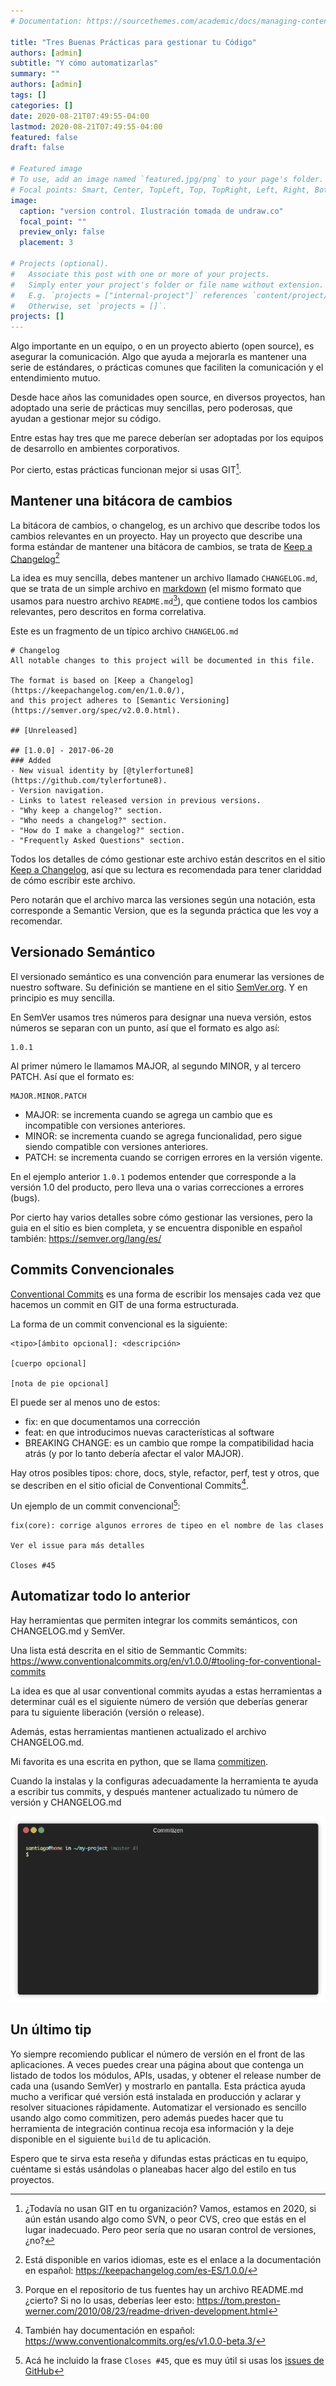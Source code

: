 ```yaml
---
# Documentation: https://sourcethemes.com/academic/docs/managing-content/

title: "Tres Buenas Prácticas para gestionar tu Código"
authors: [admin]
subtitle: "Y cómo automatizarlas"
summary: ""
authors: [admin]
tags: []
categories: []
date: 2020-08-21T07:49:55-04:00
lastmod: 2020-08-21T07:49:55-04:00
featured: false
draft: false

# Featured image
# To use, add an image named `featured.jpg/png` to your page's folder.
# Focal points: Smart, Center, TopLeft, Top, TopRight, Left, Right, BottomLeft, Bottom, BottomRight.
image:
  caption: "version control. Ilustración tomada de undraw.co"
  focal_point: ""
  preview_only: false
  placement: 3

# Projects (optional).
#   Associate this post with one or more of your projects.
#   Simply enter your project's folder or file name without extension.
#   E.g. `projects = ["internal-project"]` references `content/project/deep-learning/index.md`.
#   Otherwise, set `projects = []`.
projects: []
---
```


Algo importante en un equipo, o en un proyecto abierto (open source), es asegurar la comunicación. Algo que ayuda a mejorarla es mantener una serie de estándares, o prácticas comunes que faciliten la comunicación y el entendimiento mutuo.

Desde hace años las comunidades open source, en diversos proyectos, han adoptado una serie de prácticas muy sencillas, pero poderosas, que ayudan a gestionar mejor su código. 

Entre estas hay tres que me parece  deberían ser adoptadas por los equipos de desarrollo en ambientes corporativos.

Por cierto, estas prácticas funcionan mejor si usas GIT[^1].

## Mantener una bitácora de cambios

La bitácora de cambios, o changelog, es un archivo que describe todos los cambios relevantes en un proyecto.
Hay un proyecto que describe una forma estándar de mantener una bitácora de cambios, se trata de  [Keep a Changelog](https://keepachangelog.com/en/1.0.0/)[^2]

La idea es muy sencilla, debes mantener un archivo llamado `CHANGELOG.md`, que se trata de un simple archivo en 
[markdown](https://en.wikipedia.org/wiki/Markdown) (el mismo formato que usamos para nuestro archivo `README.md`[^3]),
que contiene todos los cambios relevantes, pero descritos en forma correlativa.

Este es un fragmento de un típico archivo `CHANGELOG.md`


    # Changelog
    All notable changes to this project will be documented in this file.

    The format is based on [Keep a Changelog](https://keepachangelog.com/en/1.0.0/),
    and this project adheres to [Semantic Versioning](https://semver.org/spec/v2.0.0.html).

    ## [Unreleased]

    ## [1.0.0] - 2017-06-20
    ### Added
    - New visual identity by [@tylerfortune8](https://github.com/tylerfortune8).
    - Version navigation.
    - Links to latest released version in previous versions.
    - "Why keep a changelog?" section.
    - "Who needs a changelog?" section.
    - "How do I make a changelog?" section.
    - "Frequently Asked Questions" section.

Todos los detalles de cómo gestionar este archivo están descritos en el sitio [Keep a Changelog](https://keepachangelog.com/en/1.0.0/), 
así que su lectura es recomendada para tener clariddad de cómo escribir este archivo.

Pero notarán que el archivo marca las versiones según una notación, esta corresponde a Semantic Version, que es la segunda
práctica que les voy a recomendar.

## Versionado Semántico

El versionado semántico es una convención para enumerar las versiones de nuestro software. 
Su definición se mantiene en el sitio [SemVer.org](https://semver.org). Y en principio es muy sencilla.

En SemVer usamos tres números para designar una nueva versión, estos números se separan con un punto, así que el formato es
algo así:

    1.0.1

Al primer número le llamamos MAJOR, al segundo MINOR, y al tercero PATCH. Así que el formato es:

    MAJOR.MINOR.PATCH

- MAJOR: se incrementa cuando se agrega un cambio que es incompatible con versiones anteriores.
- MINOR: se incrementa cuando se agrega funcionalidad, pero sigue siendo compatible con versiones anteriores.
- PATCH: se incrementa cuando se corrigen errores en la versión vigente.

En el ejemplo anterior `1.0.1` podemos entender que corresponde a la versión 1.0 del producto, pero lleva una o varias correcciones
a errores (bugs).

Por cierto hay varios detalles sobre cómo gestionar las versiones, pero la guia en el sitio es bien completa, y se encuentra 
disponible en español también: https://semver.org/lang/es/

## Commits Convencionales

[Conventional Commits](https://www.conventionalcommits.org/) es una forma de escribir los mensajes cada vez que hacemos un commit en GIT de una forma estructurada.

La forma de un commit convencional es la siguiente:

    <tipo>[ámbito opcional]: <descripción>

    [cuerpo opcional]

    [nota de pie opcional]


El <tipo> puede ser al menos uno de estos:

- fix: en que documentamos una corrección
- feat: en que introducimos nuevas características al software
- BREAKING CHANGE: es un cambio que rompe la compatibilidad hacia atrás (y por lo tanto debería afectar el valor MAJOR).


Hay otros posibles tipos: chore, docs, style, refactor, perf, test y otros, que se describen en el sitio oficial de Conventional Commits[^4].

Un ejemplo de un commit convencional[^5]:

    fix(core): corrige algunos errores de tipeo en el nombre de las clases

    Ver el issue para más detalles

    Closes #45



## Automatizar todo lo anterior

Hay herramientas que permiten integrar los commits semánticos, con CHANGELOG.md y SemVer.

Una lista está descrita en el sitio de Semmantic Commits: https://www.conventionalcommits.org/en/v1.0.0/#tooling-for-conventional-commits

La idea es que al usar conventional commits ayudas a estas herramientas a determinar cuál es el siguiente número de versión 
que deberías generar para tu siguiente liberación (versión o release).

Además, estas herramientas mantienen actualizado el archivo CHANGELOG.md.

Mi favorita es una escrita en python, que se llama [commitizen](https://github.com/commitizen-tools/commitizen).

Cuando la instalas y la configuras adecuadamente la herramienta te ayuda a escribir tus commits, y después mantener
actualizado tu número de versión y CHANGELOG.md

![](commitizen.gif)

## Un último tip

Yo siempre recomiendo publicar el número de versión en el front de las aplicaciones. 
A veces puedes crear una página about que contenga un listado de todos los módulos, APIs, usadas, y obtener
el release number de cada una (usando SemVer) y mostrarlo en pantalla.
Esta práctica ayuda mucho a verificar qué versión está instalada en producción y aclarar y resolver
situaciones rápidamente. 
Automatizar el versionado es sencillo usando algo como commitizen, pero además puedes hacer que tu
herramienta de integración continua recoja esa información y la deje disponible en el siguiente `build`
de tu aplicación.

Espero que te sirva esta reseña y difundas estas prácticas en tu equipo, cuéntame si estás usándolas o planeabas 
hacer algo del estilo en tus proyectos.


[^1]: ¿Todavía no usan GIT en tu organización? Vamos, estamos en 2020, si aún están usando algo como SVN, o peor CVS, creo que estás en el lugar inadecuado. Pero peor sería que no usaran control de versiones, ¿no?

[^2]: Está disponible en varios idiomas, este es el enlace a la documentación en español: https://keepachangelog.com/es-ES/1.0.0/

[^3]: Porque en el repositorio de tus fuentes hay un archivo README.md ¿cierto? Si no lo usas, deberías leer esto: https://tom.preston-werner.com/2010/08/23/readme-driven-development.html


[^4]: También hay documentación en español: https://www.conventionalcommits.org/es/v1.0.0-beta.3/

[^5]: Acá he incluido la frase `Closes #45`, que es muy útil si usas los [issues de GitHub](https://guides.github.com/features/issues/)
